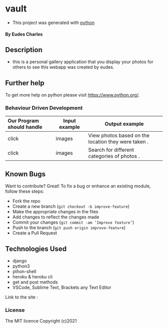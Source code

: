 # vault

-  This project was generated with [python](https://www.python.org/) 
#### By **Eudes Charles**

## Description
-  this is a personal gallery application that you display your photos for others to see this  webapp was created by eudes.

## Further help

To get more help on python please visit https://www.python.org/.

### Behaviour Driven Development
| Our Program should handle                       | Input example | Output example                                   |
|:------------------------------------------------|---------------|--------------------------------------------------|
|click | images  | View photos based on the location they were taken .|
|click | images  | Search for different categories of photos .|

## Known Bugs
Want to contribute? Great!
To fix a bug or enhance an existing module, follow these steps:
- Fork the repo
- Create a new branch (`git checkout -b improve-feature`)
- Make the appropriate changes in the files
- Add changes to reflect the changes made
- Commit your changes (`git commit -am ‘Improve feature’`)
- Push to the branch (`git push origin improve-feature`)
- Create a Pull Request
## Technologies Used
- django
- python3
- pthon-shell
- heroku & heroku cli
- get and post methods
- VSCode, Sublime Text, Brackets any Text Editor



Link to the site : 

### License
The MIT licence Copyright (c)2021
